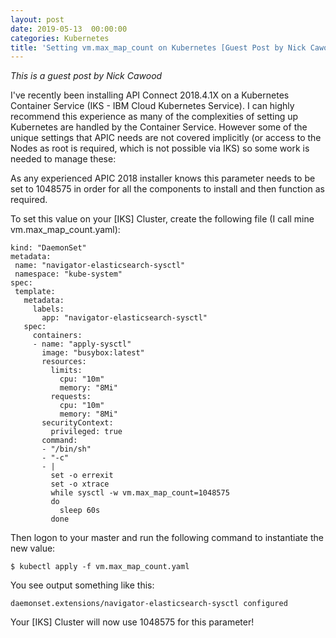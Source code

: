 ```yaml
---
layout: post
date: 2019-05-13  00:00:00
categories: Kubernetes
title: 'Setting vm.max_map_count on Kubernetes [Guest Post by Nick Cawood]'
---
```


*This is a guest post by Nick Cawood*

I've recently been installing API Connect 2018.4.1X on a Kubernetes Container Service (IKS - IBM Cloud Kubernetes Service). I can highly recommend this experience as many of the complexities of setting up Kubernetes are handled by the Container Service. However some of the unique settings that APIC needs are not covered implicitly (or access to the Nodes as root is required, which is not possible via IKS) so some work is needed to manage these:


As any experienced APIC 2018 installer knows this parameter needs to be set to 1048575 in order for all the components to install and then function as required.

To set this value on your [IKS] Cluster, create the following file (I call mine vm.max_map_count.yaml):


```apiVersion: "extensions/v1beta1"
kind: "DaemonSet"
metadata:
 name: "navigator-elasticsearch-sysctl"
 namespace: "kube-system"
spec:
 template:
   metadata:
     labels:
       app: "navigator-elasticsearch-sysctl"
   spec:
     containers:
     - name: "apply-sysctl"
       image: "busybox:latest"
       resources:
         limits:
           cpu: "10m"
           memory: "8Mi"
         requests:
           cpu: "10m"
           memory: "8Mi"
       securityContext:
         privileged: true
       command:
       - "/bin/sh"
       - "-c"
       - |
         set -o errexit
         set -o xtrace
         while sysctl -w vm.max_map_count=1048575
         do
           sleep 60s
         done
```
Then logon to your master and run the following command to instantiate the new value:

`$ kubectl apply -f vm.max_map_count.yaml`

You see output something like this:

`daemonset.extensions/navigator-elasticsearch-sysctl configured`

Your [IKS] Cluster will now use 1048575 for this parameter!

